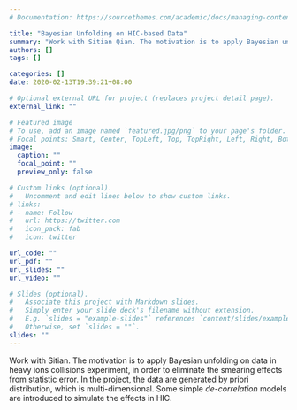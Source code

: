 ```yaml
---
# Documentation: https://sourcethemes.com/academic/docs/managing-content/

title: "Bayesian Unfolding on HIC-based Data"
summary: "Work with Sitian Qian. The motivation is to apply Bayesian unfolding on data in heavy ions collisions experiment, in order to eliminate the smearing effects from statistic error. The data are generated by priori distribution, which is multi-dimensional."
authors: []
tags: []

categories: []
date: 2020-02-13T19:39:21+08:00

# Optional external URL for project (replaces project detail page).
external_link: ""

# Featured image
# To use, add an image named `featured.jpg/png` to your page's folder.
# Focal points: Smart, Center, TopLeft, Top, TopRight, Left, Right, BottomLeft, Bottom, BottomRight.
image:
  caption: ""
  focal_point: ""
  preview_only: false

# Custom links (optional).
#   Uncomment and edit lines below to show custom links.
# links:
# - name: Follow
#   url: https://twitter.com
#   icon_pack: fab
#   icon: twitter

url_code: ""
url_pdf: ""
url_slides: ""
url_video: ""

# Slides (optional).
#   Associate this project with Markdown slides.
#   Simply enter your slide deck's filename without extension.
#   E.g. `slides = "example-slides"` references `content/slides/example-slides.md`.
#   Otherwise, set `slides = ""`.
slides: ""
---
```


Work with Sitian. The motivation is to apply Bayesian unfolding on data in heavy ions collisions experiment, in order to eliminate the smearing effects from statistic error. In the project, the data are generated by priori distribution, which is multi-dimensional. Some simple *de-correlation* models are introduced to simulate the effects in HIC.
